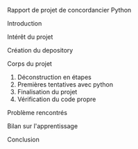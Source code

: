 Rapport de projet de concordancier Python

Introduction

Intérêt du projet

Création du depository

Corps du projet 
1. Déconstruction en étapes
2. Premières tentatives avec python
3. Finalisation du projet 
4. Vérification du code propre

Problème rencontrés

Bilan sur l'apprentissage

Conclusion




